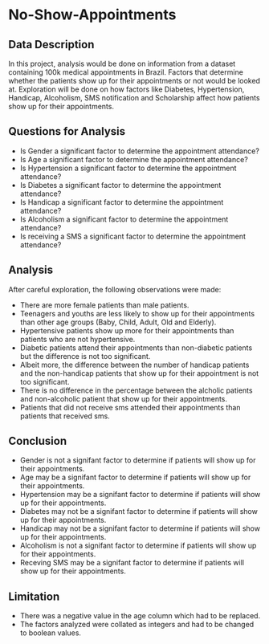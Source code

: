 # No-Show-Appointments
## Data Description
In this project, analysis would be done on information from a dataset containing 100k medical appointments in Brazil. Factors that determine whether the patients show up for their appointments or not would be looked at. Exploration will be done on how factors like Diabetes, Hypertension, Handicap, Alcoholism, SMS notification and Scholarship affect how patients show up for their appointments.
## Questions for Analysis
- Is Gender a significant factor to determine the appointment attendance?
- Is Age a significant factor to determine the appointment attendance?
- Is Hypertension a significant factor to determine the appointment attendance? 
- Is Diabetes a significant factor to determine the appointment attendance?
- Is Handicap a significant factor to determine the appointment attendance?
- Is Alcoholism a significant factor to determine the appointment attendance? 
- Is receiving a SMS a significant factor to determine the appointment attendance?
## Analysis
After careful exploration, the following observations were made:
- There are more female patients than male patients.
- Teenagers and youths are less likely to show up for their appointments than other age groups (Baby, Child, Adult, Old and Elderly).
- Hypertensive patients show up more for their appointments than patients who are not hypertensive.
- Diabetic patients attend their appointments than non-diabetic patients but the difference is not too significant.
- Albeit more, the difference between the number of handicap patients and the non-handicap patients that show up for their appointment is not too significant.
- There is no difference in the percentage between the alcholic patients and non-alcoholic patient that show up for their appointments.
- Patients that did not receive sms attended their appointments than patients that received sms.
## Conclusion
- Gender is not a signifant factor to determine if patients will show up for their appointments.
- Age may be a signifant factor to determine if patients will show up for their appointments.
- Hypertension may be a signifant factor to determine if patients will show up for their appointments.
- Diabetes may not be a signifant factor to determine if patients will show up for their appointments.
- Handicap may not be a signifant factor to determine if patients will show up for their appointments.
- Alcoholism is not a signifant factor to determine if patients will show up for their appointments.
- Receving SMS may be a signifant factor to determine if patients will show up for their appointments.
## Limitation
- There was a negative value in the age column which had to be replaced.
- The factors analyzed were collated as integers and had to be changed to boolean values.
